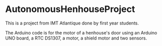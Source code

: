 # AutonomousHenhouseProject

This is a project from IMT Atlantique done by first year students.

The Arduino code is for the motor of a henhouse's door using an Arduino UNO board, a RTC DS1307, a motor, a shield motor and two sensors.

